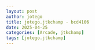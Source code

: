 ```yaml
---
layout: post
author: jotego
title: jotego.jtkchamp - bcd4106
date: 2025-04-25
categories: [Arcade, jtkchamp]
tags: [jotego.jtkchamp]
---
```


